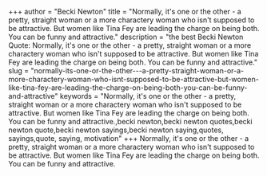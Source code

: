+++
author = "Becki Newton"
title = "Normally, it's one or the other - a pretty, straight woman or a more charactery woman who isn't supposed to be attractive. But women like Tina Fey are leading the charge on being both. You can be funny and attractive."
description = "the best Becki Newton Quote: Normally, it's one or the other - a pretty, straight woman or a more charactery woman who isn't supposed to be attractive. But women like Tina Fey are leading the charge on being both. You can be funny and attractive."
slug = "normally-its-one-or-the-other---a-pretty-straight-woman-or-a-more-charactery-woman-who-isnt-supposed-to-be-attractive-but-women-like-tina-fey-are-leading-the-charge-on-being-both-you-can-be-funny-and-attractive"
keywords = "Normally, it's one or the other - a pretty, straight woman or a more charactery woman who isn't supposed to be attractive. But women like Tina Fey are leading the charge on being both. You can be funny and attractive.,becki newton,becki newton quotes,becki newton quote,becki newton sayings,becki newton saying,quotes, sayings,quote, saying, motivation"
+++
Normally, it's one or the other - a pretty, straight woman or a more charactery woman who isn't supposed to be attractive. But women like Tina Fey are leading the charge on being both. You can be funny and attractive.

